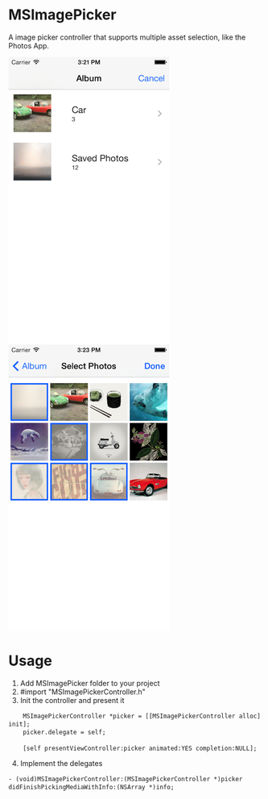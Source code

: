 MSImagePicker
=============

A image picker controller that supports multiple asset selection, like the Photos App.

![Screen Shot](Screenshot/0.png)
![Screen Shot](Screenshot/1.png)

# Usage
1. Add MSImagePicker folder to your project
2. #import "MSImagePickerController.h"
3. Init the controller and present it
```    
    MSImagePickerController *picker = [[MSImagePickerController alloc] init];
    picker.delegate = self;
    
    [self presentViewController:picker animated:YES completion:NULL];
````
4. Implement the delegates
```
- (void)MSImagePickerController:(MSImagePickerController *)picker didFinishPickingMediaWithInfo:(NSArray *)info;
```
